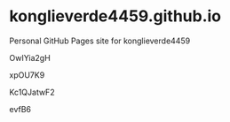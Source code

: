 # konglieverde4459.github.io
Personal GitHub Pages site for konglieverde4459
























































OwIYia2gH




xpOU7K9


Kc1QJatwF2

evfB6
